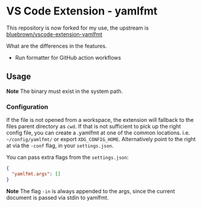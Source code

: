# VS Code Extension - yamlfmt

This repository is now forked for my use, the upstream is [bluebrown/vscode-extension-yamlfmt](https://github.com/bluebrown/vscode-extension-yamlfmt)

What are the differences in the features.

- Run formatter for GitHub action workflows

## Usage

**Note** The binary must exist in the system path.

### Configuration

If the file is not opened from a workspace, the extension will fallback to the
files parent directory as `cwd`. If that is not sufficient to pick up the right
config file, you can create a .yamlfmt at one of the common locations. i.e.
`~/config/yamlfmt/` or export `XDG_CONFIG_HOME`. Alternatively point to the
right at via the `-conf` flag, in your `settings.json`.

You can pass extra flags from the `settings.json`:

```json
{
  "yamlfmt.args": []
}
```

**Note** The flag `-in` is always appended to the args, since the current document is passed via stdin to yamlfmt.
